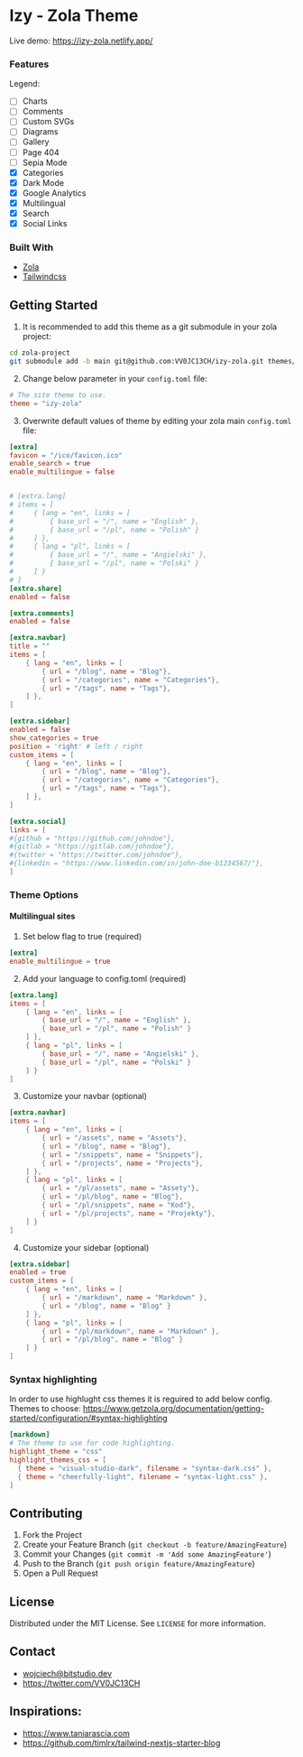 # Izy - Zola Theme

Live demo: https://izy-zola.netlify.app/

### Features

Legend:
- [ ] Charts
- [ ] Comments
- [ ] Custom SVGs
- [ ] Diagrams
- [ ] Gallery
- [ ] Page 404
- [ ] Sepia Mode
- [x] Categories
- [x] Dark Mode
- [X] Google Analytics
- [x] Multilingual
- [x] Search
- [x] Social Links

### Built With

- [Zola](https://www.getzola.org/)
- [Tailwindcss](https://tailwindcss.com/)

## Getting Started

1. It is recommended to add this theme as a git submodule in your zola project:  
```bash
cd zola-project
git submodule add -b main git@github.com:VV0JC13CH/izy-zola.git themes/izy-zola
```

2. Change below parameter in your `config.toml` file:
```toml
# The site theme to use.
theme = "izy-zola"
```

3. Overwrite default values of theme by editing your zola main `config.toml` file:
```toml
[extra]
favicon = "/ico/favicon.ico"
enable_search = true
enable_multilingue = false


# [extra.lang]
# items = [
#     { lang = "en", links = [
#         { base_url = "/", name = "English" },
#         { base_url = "/pl", name = "Polish" }
#     ] },
#     { lang = "pl", links = [
#         { base_url = "/", name = "Angielski" },
#         { base_url = "/pl", name = "Polski" }
#     ] }
# ]
[extra.share]
enabled = false

[extra.comments]
enabled = false

[extra.navbar]
title = ""
items = [
    { lang = "en", links = [
        { url = "/blog", name = "Blog"},
        { url = "/categories", name = "Categories"},
        { url = "/tags", name = "Tags"},
    ] },
]

[extra.sidebar]
enabled = false
show_categories = true
position = 'right' # left / right
custom_items = [
    { lang = "en", links = [
        { url = "/blog", name = "Blog"},
        { url = "/categories", name = "Categories"},
        { url = "/tags", name = "Tags"},
    ] },
]

[extra.social]
links = [
#{github = "https://github.com/johndoe"},
#{gitlab = "https://gitlab.com/johndoe"},
#{twitter = "https://twitter.com/johndoe"},
#{linkedin = "https://www.linkedin.com/in/john-doe-b1234567/"},
]
```

### Theme Options
#### Multilingual sites

1. Set below flag to true (required)
```toml
[extra]
enable_multilingue = true
```
2. Add your language to config.toml (required)
```toml
[extra.lang]
items = [
    { lang = "en", links = [
        { base_url = "/", name = "English" },
        { base_url = "/pl", name = "Polish" }
    ] },
    { lang = "pl", links = [
        { base_url = "/", name = "Angielski" },
        { base_url = "/pl", name = "Polski" }
    ] }
]
```
3. Customize your navbar (optional)
```toml
[extra.navbar]
items = [
    { lang = "en", links = [
        { url = "/assets", name = "Assets"},
        { url = "/blog", name = "Blog"},
        { url = "/snippets", name = "Snippets"},
        { url = "/projects", name = "Projects"},
    ] },
    { lang = "pl", links = [
        { url = "/pl/assets", name = "Assety"},
        { url = "/pl/blog", name = "Blog"},
        { url = "/pl/snippets", name = "Kod"},
        { url = "/pl/projects", name = "Projekty"},
    ] }
]
```
4. Customize your sidebar (optional)
```toml
[extra.sidebar]
enabled = true
custom_items = [
    { lang = "en", links = [
        { url = "/markdown", name = "Markdown" },
        { url = "/blog", name = "Blog" }
    ] },
    { lang = "pl", links = [
        { url = "/pl/markdown", name = "Markdown" },
        { url = "/pl/blog", name = "Blog" }
    ] }
]
```

### Syntax highlighting
In order to use highlught css themes it is reguired to add below config.
Themes to choose: https://www.getzola.org/documentation/getting-started/configuration/#syntax-highlighting
```toml
[markdown]
# The theme to use for code highlighting.
highlight_theme = "css"
highlight_themes_css = [
  { theme = "visual-studio-dark", filename = "syntax-dark.css" },
  { theme = "cheerfully-light", filename = "syntax-light.css" },
]
```

## Contributing

1. Fork the Project
2. Create your Feature Branch (`git checkout -b feature/AmazingFeature`)
3. Commit your Changes (`git commit -m 'Add some AmazingFeature'`)
4. Push to the Branch (`git push origin feature/AmazingFeature`)
5. Open a Pull Request

## License

Distributed under the MIT License. See `LICENSE` for more information.

## Contact

- wojciech@bitstudio.dev
- https://twitter.com/VV0JC13CH

## Inspirations:

* https://www.taniarascia.com
* https://github.com/timlrx/tailwind-nextjs-starter-blog